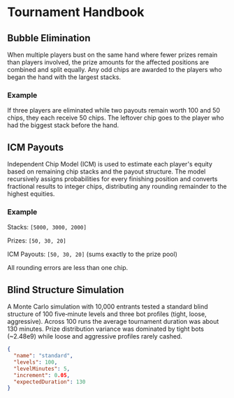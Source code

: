 # Tournament Handbook

## Bubble Elimination

When multiple players bust on the same hand where fewer prizes remain than
players involved, the prize amounts for the affected positions are combined
and split equally. Any odd chips are awarded to the players who began the hand
with the largest stacks.

### Example

If three players are eliminated while two payouts remain worth 100 and 50
chips, they each receive 50 chips. The leftover chip goes to the player who
had the biggest stack before the hand.

## ICM Payouts

Independent Chip Model (ICM) is used to estimate each player's equity based on
remaining chip stacks and the payout structure. The model recursively assigns
probabilities for every finishing position and converts fractional results to
integer chips, distributing any rounding remainder to the highest equities.

### Example

Stacks: `[5000, 3000, 2000]`

Prizes: `[50, 30, 20]`

ICM Payouts: `[50, 30, 20]` (sums exactly to the prize pool)

All rounding errors are less than one chip.

## Blind Structure Simulation

A Monte Carlo simulation with 10,000 entrants tested a standard blind structure of 100 five‑minute levels and three bot profiles (tight, loose, aggressive). Across 100 runs the average tournament duration was about 130 minutes. Prize distribution variance was dominated by tight bots (~2.48e9) while loose and aggressive profiles rarely cashed.

```json
{
  "name": "standard",
  "levels": 100,
  "levelMinutes": 5,
  "increment": 0.05,
  "expectedDuration": 130
}
```
